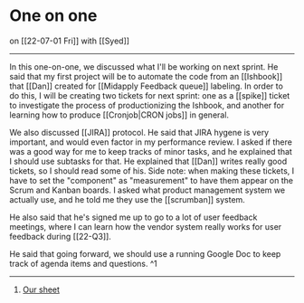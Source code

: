 # One on one
on [[22-07-01 Fri]]
with [[Syed]]

---
In this one-on-one, we discussed what I'll be working on next sprint. He said that my first project will be to automate the code from an [[Ishbook]] that [[Dan]] created for [[Midapply Feedback queue]] labeling. In order to do this, I will be creating two tickets for next sprint: one as a [[spike]] ticket to investigate the process of productionizing the Ishbook, and another for learning how to produce [[Cronjob|CRON jobs]] in general. 

We also discussed [[JIRA]] protocol. He said that JIRA hygene is very important, and would even factor in my performance review. I asked if there was a good way for me to keep tracks of minor tasks, and he explained that I should use subtasks for that. He explained that [[Dan]] writes really good tickets, so I should read some of his. Side note: when making these tickets, I have to set the "component" as "measurement" to have them appear on the Scrum and Kanban boards. I asked what product management system we actually use, and he told me they use the [[scrumban]] system.  

He also said that he's signed me up to go to a lot of user feedback meetings, where I can learn how the vendor system really works for user feedback during [[22-Q3]]. 

He said that going forward, we should use a running Google Doc to keep track of agenda items and questions. ^1

---
1. [Our sheet](https://docs.google.com/document/d/1QRwb62-m87UnrCY36HyqNDny2q0ACidA3RrsoFqBdlU/edit)